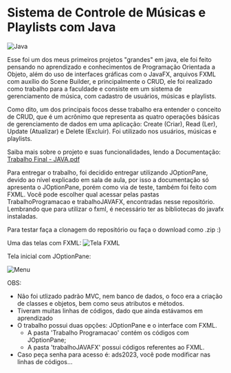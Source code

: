 # Sistema de Controle de Músicas e Playlists com Java

![Java](https://img.shields.io/badge/java-%23ED8B00.svg?style=for-the-badge&logo=openjdk&logoColor=white) 

Esse foi um dos meus primeiros projetos "grandes" em java, ele foi feito pensando no aprendizado e conhecimentos de Programação Orientada a Objeto, além do uso de interfaces gráficas com o JavaFX, arquivos FXML com auxílio do Scene Builder, e principalmente o CRUD, ele foi realizado como trabalho para a faculdade e consiste em um sistema de gerenciamento de música, com cadastro de usuários, músicas e playlists. 

Como dito, um dos principais focos desse trabalho era entender o conceito de CRUD, que é um acrônimo que representa as quatro operações básicas de gerenciamento de dados em uma aplicação: Create (Criar), Read (Ler), Update (Atualizar) e Delete (Excluir). Foi utilizado nos usuários, músicas e playlists.

Saiba mais sobre o projeto e suas funcionalidades, lendo a Documentação: [Trabalho Final - JAVA.pdf](https://github.com/user-attachments/files/16576547/Trabalho.Final.-.JAVA.pdf)

Para entregar o trabalho, foi decidido entregar utilizando JOptionPane, devido ao nível explicado em sala de aula, por isso a documentação só apresenta o JOptionPane, porém como via de teste, também foi feito com FXML. Você pode escolher qual acessar pelas pastas TrabalhoProgramacao e trabalhoJAVAFX, encontradas nesse repositório. Lembrando que para utilizar o fxml, é necessário ter as bibliotecas do javafx instaladas.

Para testar faça a clonagem do repositório ou faça o download como .zip :)

Uma das telas com FXML:
![Tela FXML](https://github.com/user-attachments/assets/d01fe318-968f-4202-b656-7a42ae4b8f18)

Tela inicial com JOptionPane:

![Menu](https://github.com/user-attachments/assets/04635075-a114-4acf-870a-16bc1e12724d)

OBS:
- Não foi utlizado padrão MVC, nem banco de dados, o foco era a criação de classes e objetos, bem como seus atributos e métodos.
- Tiveram muitas linhas de códigos, dado que ainda estávamos em aprendizado
- O trabalho possui duas opções: JOptionPane e o interface com FXML.
  - A pasta 'Trabalho Programacao' contém os códigos com JOptionPane;
  - A pasta 'trabalhoJAVAFX' possui códigos referentes ao FXML.
 - Caso peça senha para acesso é: ads2023, você pode modificar nas linhas de códigos...
